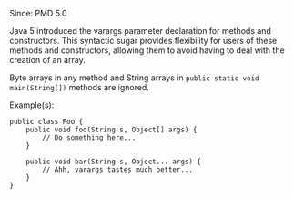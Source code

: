 Since: PMD 5.0

Java 5 introduced the varargs parameter declaration for methods and constructors. This syntactic
sugar provides flexibility for users of these methods and constructors, allowing them to avoid
having to deal with the creation of an array.

Byte arrays in any method and String arrays in `public static void main(String[])` methods are ignored.

Example(s):
```
public class Foo {
    public void foo(String s, Object[] args) {
        // Do something here...
    }

    public void bar(String s, Object... args) {
        // Ahh, varargs tastes much better...
    }
}
```
